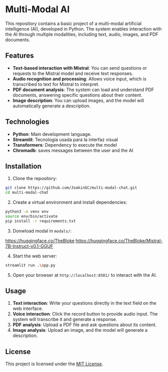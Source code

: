 
# Multi-Modal AI 

This repository contains a basic project of a multi-modal artificial intelligence (AI), developed in Python. The system enables interaction with the AI through multiple modalities, including text, audio, images, and PDF documents.

## Features

- **Text-based interaction with Mistral**: You can send questions or requests to the Mistral model and receive text responses.
- **Audio recognition and processing**: Allows voice input, which is transcribed to text for Mistral to interpret.
- **PDF document analysis**: The system can load and understand PDF documents, answering specific questions about their content.
- **Image description**: You can upload images, and the model will automatically generate a description.

## Technologies

- **Python**: Main development language.
- **Streamlit**: Tecnologia usada para la interfaz visual
- **Transformers**: Dependency to execute the model
- **Chromadb**: saves messages between the user and the AI

## Installation

1. Clone the repository:

```bash
git clone https://github.com/JoakinGC/multi-modal-chat.git
cd multi-modal-chat
```

2. Create a virtual environment and install dependencies:

```bash
python3 -m venv env
source env/bin/activate
pip install -r requirements.txt
```

3. Donwload modal in ``modals/``:

https://huggingface.co/TheBloke
https://huggingface.co/TheBloke/Mistral-7B-Instruct-v0.1-GGUF


4. Start the web server:

```bash
streamlit run .\app.py
```

5. Open your browser at `http://localhost:8501/` to interact with the AI.

## Usage

1. **Text interaction**: Write your questions directly in the text field on the web interface.
2. **Voice interaction**: Click the record button to provide audio input. The system will transcribe it and generate a response.
3. **PDF analysis**: Upload a PDF file and ask questions about its content.
4. **Image analysis**: Upload an image, and the model will generate a description.


## License

This project is licensed under the [MIT License](LICENSE).

